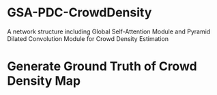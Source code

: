 # GSA-PDC-CrowdDensity
A network structure including Global Self-Attention Module and Pyramid Dilated Convolution Module for Crowd Density Estimation

# Generate Ground Truth of Crowd Density Map

